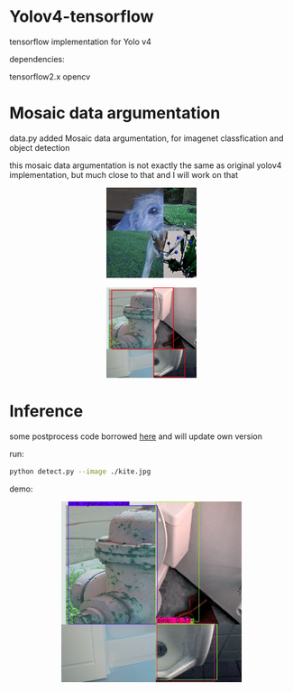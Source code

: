 # Yolov4-tensorflow
tensorflow implementation for Yolo v4

dependencies:

tensorflow2.x
opencv


# Mosaic data argumentation
data.py added Mosaic data argumentation, for imagenet classfication and object detection

this mosaic data argumentation is not exactly the same as original yolov4 implementation, but much close to that and I will work on that

<p align="center"><img src="argumentation.jpg" width="160"\></p>

<p align="center"><img src="mosaic_argumentation.jpg" width="160"\></p>


# Inference
some postprocess code borrowed [here](https://github.com/hunglc007/tensorflow-yolov4-tflite) and will update own version

run:
```bash
python detect.py --image ./kite.jpg
```
demo:
<p align="center"><img src="detect.jpg" width="320"\></p>

